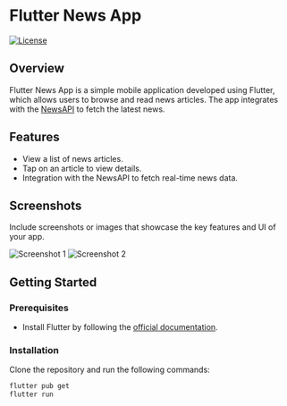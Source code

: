 # Flutter News App

[![License](https://img.shields.io/badge/license-MIT-blue.svg)](LICENSE)

## Overview

Flutter News App is a simple mobile application developed using Flutter, which allows users to browse and read news articles. The app integrates with the [NewsAPI](https://newsapi.org/) to fetch the latest news.

## Features

- View a list of news articles.
- Tap on an article to view details.
- Integration with the NewsAPI to fetch real-time news data.

## Screenshots

Include screenshots or images that showcase the key features and UI of your app.

![Screenshot 1](D:\Downloads\ss1.jpeg)
![Screenshot 2](D:\Downloads\ss2.jpeg)

## Getting Started

### Prerequisites

- Install Flutter by following the [official documentation](https://flutter.dev/docs/get-started/install).

### Installation

Clone the repository and run the following commands:

```bash
flutter pub get
flutter run
